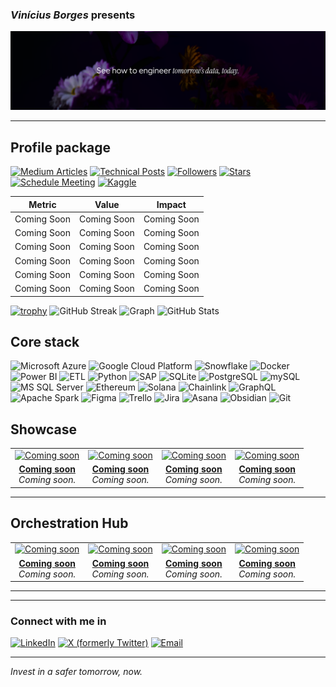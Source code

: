 ### _Vinícius Borges_ presents 

![Banner](https://github.com/vinifborgess/vinifborgess/blob/main/assets/Frame%201.png)

----

## Profile package

[![Medium Articles](https://img.shields.io/badge/Articles-5-12100E?style=for-the-badge&logo=medium&logoColor=white)](https://medium.com/@vinifborgess)
[![Technical Posts](https://img.shields.io/badge/Talks-0-FF0000?style=for-the-badge&logo=youtube&logoColor=white)](your-talks)
[![Followers](https://img.shields.io/github/followers/vinifborgess?style=for-the-badge&color=blue)](https://github.com/vinifborgess?tab=followers)
[![Stars](https://img.shields.io/github/stars/vinifborgess?style=for-the-badge&color=yellow)](https://github.com/vinifborgess?tab=repositories)
[![Schedule Meeting](https://img.shields.io/badge/Schedule_Meeting-4285F4?style=for-the-badge&logo=google-calendar&logoColor=white)](your-calendar-link)
[![Kaggle](https://img.shields.io/badge/Kaggle-20BEFF?style=for-the-badge&logo=kaggle&logoColor=white)](https://kaggle.com/viniborgess)

<div align="left">

| Metric | Value | Impact |
|:------:|:-----:|:------:|
| Coming Soon | Coming Soon | Coming Soon |
| Coming Soon | Coming Soon | Coming Soon |
| Coming Soon | Coming Soon | Coming Soon |
| Coming Soon | Coming Soon | Coming Soon |
| Coming Soon | Coming Soon | Coming Soon |
| Coming Soon | Coming Soon | Coming Soon |


</div>


[![trophy](https://github-profile-trophy.vercel.app/?username=vinifborgess&theme=algolia)](https://github.com/vinifborgess/github-profile-trophy)
![GitHub Streak](https://github-readme-streak-stats.herokuapp.com/?user=vinifborgess&theme=radical&hide_border=true)
![Graph](https://github-readme-activity-graph.vercel.app/graph?username=vinifborgess&theme=tokyo-night)
![GitHub Stats](https://github-readme-stats.vercel.app/api?username=vinifborgess&show_icons=true&theme=algolia&hide_border=true)



<h2>Core stack</h2>
<p>
  <!-- Cloud & Infraestrutura -->
  <img alt="Microsoft Azure" src="https://custom-icon-badges.demolab.com/badge/Microsoft%20Azure-0089D6?logo=msazure&logoColor=white" />
  <img alt="Google Cloud Platform" src="https://img.shields.io/badge/-Google_Cloud_Platform-1a73e8?style=flat-square&logo=google-cloud&logoColor=white" />
  <img alt="Snowflake" src="https://img.shields.io/badge/Snowflake-29B5E8?logo=snowflake&logoColor=fff" />
  <img alt="Docker" src="https://img.shields.io/badge/-Docker-46a2f1?style=flat-square&logo=docker&logoColor=white" />
    <!-- BI & ETL -->
  <img alt="Power BI" src="https://custom-icon-badges.demolab.com/badge/Power%20BI-F1C912?logo=power-bi&logoColor=fff" />
  <img alt="ETL" src="https://custom-icon-badges.demolab.com/badge/ETL-9370DB?logo=etl-logo&logoColor=fff" />
  <img alt="Python" src="https://img.shields.io/badge/Python-3776AB?logo=python&logoColor=fff" />
    <!-- Banco de Dados -->
  <img alt="SAP" src="https://img.shields.io/badge/SAP-0FAAFF?logo=sap&logoColor=fff" />
  <img alt="SQLite" src="https://img.shields.io/badge/SQLite-%2307405e.svg?logo=sqlite&logoColor=white" />
  <img alt="PostgreSQL" src="https://img.shields.io/badge/Postgres-%23316192.svg?logo=postgresql&logoColor=white" />
  <img alt="mySQL" src="https://img.shields.io/badge/MySQL-4479A1?logo=mysql&logoColor=fff" />
  <img alt="MS SQL Server" src="https://custom-icon-badges.demolab.com/badge/Microsoft%20SQL%20Server-CC2927?logo=mssqlserver-white&logoColor=white" />
    <!-- Web3 -->
  <img alt="Ethereum" src="https://img.shields.io/badge/Ethereum-3C3C3D?logo=ethereum&logoColor=white" />
  <img alt="Solana" src="https://img.shields.io/badge/Solana-9945FF?logo=solana&logoColor=fff" />
  <img alt="Chainlink" src="https://img.shields.io/badge/Chainlink-2A5ADA?logo=chainlink&logoColor=white" />
  <img alt="GraphQL" src="https://img.shields.io/badge/-GraphQL-E10098?style=flat-square&logo=graphql&logoColor=white" />
  <img alt="Apache Spark" src="https://img.shields.io/badge/Apache%20Spark-E25A1C?logo=apachespark&logoColor=fff" />
  <!-- Gestão & Produtividade -->
  <img alt="Figma" src="https://img.shields.io/badge/Figma-F24E1E?logo=figma&logoColor=white" />
  <img alt="Trello" src="https://img.shields.io/badge/Trello-0052CC?logo=trello&logoColor=fff" />
  <img alt="Jira" src="https://img.shields.io/badge/Jira-0052CC?logo=jira&logoColor=fff" />
  <img alt="Asana" src="https://img.shields.io/badge/Asana-F06A6A?logo=asana&logoColor=fff" />
  <img alt="Obsidian" src="https://img.shields.io/badge/Obsidian-%23483699.svg?&logo=obsidian&logoColor=white" />

  <!-- DevTools -->
  <img alt="Git" src="https://img.shields.io/badge/-Git-F05032?style=flat-square&logo=git&logoColor=white" />
</p>

## Showcase

| | | | |
|:---:|:---:|:---:|:---:|
| [![Coming soon](https://via.placeholder.com/200x300/000000/FFFFFF?text=Projeto+Um)](https://github.com/seu-usuario/projeto-um) | [![Coming soon](https://via.placeholder.com/200x300/000000/FFFFFF?text=Projeto+Dois)](https://github.com/seu-usuario/projeto-dois) | [![Coming soon](https://via.placeholder.com/200x300/000000/FFFFFF?text=Projeto+Três)](https://github.com/seu-usuario/projeto-tres) | [![Coming soon](https://via.placeholder.com/200x300/000000/FFFFFF?text=Projeto+Quatro)](https://github.com/seu-usuario/projeto-quatro) |
| **[Coming soon](https://github.com/seu-usuario/projeto-um)**<br/>_Coming soon._ | **[Coming soon](https://github.com/seu-usuario/projeto-dois)**<br/>_Coming soon._ | **[Coming soon](https://github.com/seu-usuario/projeto-tres)**<br/>_Coming soon._ | **[Coming soon](https://github.com/seu-usuario/projeto-quatro)**<br/>_Coming soon._ |

---


## Orchestration Hub

| | | | |
|:---:|:---:|:---:|:---:|
| [![Coming soon](https://via.placeholder.com/200x300/000000/FFFFFF?text=Projeto+Um)](https://github.com/seu-usuario/projeto-um) | [![Coming soon](https://via.placeholder.com/200x300/000000/FFFFFF?text=Projeto+Dois)](https://github.com/seu-usuario/projeto-dois) | [![Coming soon](https://via.placeholder.com/200x300/000000/FFFFFF?text=Projeto+Três)](https://github.com/seu-usuario/projeto-tres) | [![Coming soon](https://via.placeholder.com/200x300/000000/FFFFFF?text=Projeto+Quatro)](https://github.com/seu-usuario/projeto-quatro) |
| **[Coming soon](https://github.com/seu-usuario/projeto-um)**<br/>_Coming soon._ | **[Coming soon](https://github.com/seu-usuario/projeto-dois)**<br/>_Coming soon._ | **[Coming soon](https://github.com/seu-usuario/projeto-tres)**<br/>_Coming soon._ | **[Coming soon](https://github.com/seu-usuario/projeto-quatro)**<br/>_Coming soon._ |

---



--- 

### Connect with me in

[![LinkedIn](https://img.shields.io/badge/LinkedIn-0077B5?style=for-the-badge&logo=linkedin&logoColor=white)](https://linkedin.com/in/seu-usuario)
[![X (formerly Twitter)](https://img.shields.io/badge/X-000000?style=for-the-badge&logo=x&logoColor=white)](https://x.com/borgestalks)
[![Email](https://img.shields.io/badge/Email-D14836?style=for-the-badge&logo=gmail&logoColor=white)](mailto:seu.email@example.com)

---

_Invest in a safer tomorrow, now._

